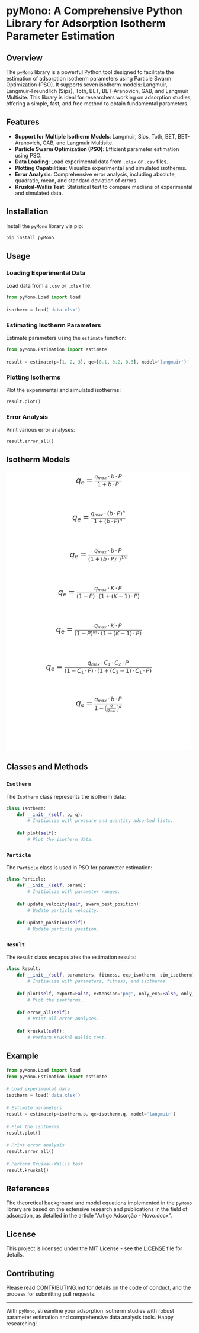 # pyMono: A Comprehensive Python Library for Adsorption Isotherm Parameter Estimation

## Overview

The `pyMono` library is a powerful Python tool designed to facilitate the estimation of adsorption isotherm parameters using Particle Swarm Optimization (PSO). It supports seven isotherm models: Langmuir, Langmuir-Freundlich (Sips), Toth, BET, BET-Aranovich, GAB, and Langmuir Multisite. This library is ideal for researchers working on adsorption studies, offering a simple, fast, and free method to obtain fundamental parameters.

## Features

- **Support for Multiple Isotherm Models**: Langmuir, Sips, Toth, BET, BET-Aranovich, GAB, and Langmuir Multisite.
- **Particle Swarm Optimization (PSO)**: Efficient parameter estimation using PSO.
- **Data Loading**: Load experimental data from `.xlsx` or `.csv` files.
- **Plotting Capabilities**: Visualize experimental and simulated isotherms.
- **Error Analysis**: Comprehensive error analysis, including absolute, quadratic, mean, and standard deviation of errors.
- **Kruskal-Wallis Test**: Statistical test to compare medians of experimental and simulated data.

## Installation

Install the `pyMono` library via pip:

```sh
pip install pyMono
```

## Usage

### Loading Experimental Data

Load data from a `.csv` or `.xlsx` file:

```python
from pyMono.Load import load

isotherm = load('data.xlsx')
```

### Estimating Isotherm Parameters

Estimate parameters using the `estimate` function:

```python
from pyMono.Estimation import estimate

result = estimate(p=[1, 2, 3], qe=[0.1, 0.2, 0.3], model='langmuir')
```

### Plotting Isotherms

Plot the experimental and simulated isotherms:

```python
result.plot()
```

### Error Analysis

Print various error analyses:

```python
result.error_all()
```

## Isotherm Models

<img width="500" alt="Formulas" src="https://github.com/evandronk/pyMono/blob/main/formulas.jpeg?raw=true">

## Classes and Methods

### `Isotherm`

The `Isotherm` class represents the isotherm data:

```python
class Isotherm:
    def __init__(self, p, q):
        # Initialize with pressure and quantity adsorbed lists.
        
    def plot(self):
        # Plot the isotherm data.
```

### `Particle`

The `Particle` class is used in PSO for parameter estimation:

```python
class Particle:
    def __init__(self, param):
        # Initialize with parameter ranges.
        
    def update_velocity(self, swarm_best_position):
        # Update particle velocity.
        
    def update_position(self):
        # Update particle position.
```

### `Result`

The `Result` class encapsulates the estimation results:

```python
class Result:
    def __init__(self, parameters, fitness, exp_isotherm, sim_isotherm):
        # Initialize with parameters, fitness, and isotherms.
        
    def plot(self, export=False, extension='png', only_exp=False, only_sim=False, legend=False):
        # Plot the isotherms.
        
    def error_all(self):
        # Print all error analyses.
        
    def kruskal(self):
        # Perform Kruskal-Wallis test.
```

## Example

```python
from pyMono.Load import load
from pyMono.Estimation import estimate

# Load experimental data
isotherm = load('data.xlsx')

# Estimate parameters
result = estimate(p=isotherm.p, qe=isotherm.q, model='langmuir')

# Plot the isotherms
result.plot()

# Print error analysis
result.error_all()

# Perform Kruskal-Wallis test
result.kruskal()
```

## References

The theoretical background and model equations implemented in the `pyMono` library are based on the extensive research and publications in the field of adsorption, as detailed in the article "Artigo Adsorção - Novo.docx".

## License

This project is licensed under the MIT License - see the [LICENSE](LICENSE) file for details.

## Contributing

Please read [CONTRIBUTING.md](CONTRIBUTING.md) for details on the code of conduct, and the process for submitting pull requests.

---

With `pyMono`, streamline your adsorption isotherm studies with robust parameter estimation and comprehensive data analysis tools. Happy researching!
